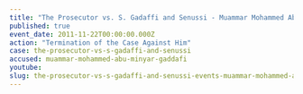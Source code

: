 ```yaml
---
title: "The Prosecutor vs. S. Gadaffi and Senussi - Muammar Mohammed Abu Minyar Gaddafi - Termination of the Case Against Him"
published: true
event_date: 2011-11-22T00:00:00.000Z
action: "Termination of the Case Against Him"
case: the-prosecutor-vs-s-gadaffi-and-senussi
accused: muammar-mohammed-abu-minyar-gaddafi
youtube:
slug: the-prosecutor-vs-s-gadaffi-and-senussi-events-muammar-mohammed-abu-minyar-gaddafi-termination-of-the-case-against-him
---
```

